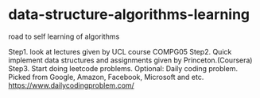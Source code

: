 # data-structure-algorithms-learning
road to self learning of algorithms


Step1. look at lectures given by UCL course COMPG05
Step2. Quick implement data structures and assignments given by Princeton.(Coursera)
Step3. Start doing leetcode problems.
Optional: Daily coding problem. Picked from Google, Amazon, Facebook, Microsoft and etc.
https://www.dailycodingproblem.com/
